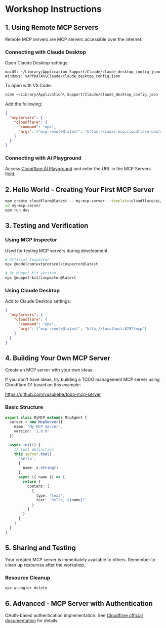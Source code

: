 # Workshop Instructions

## 1. Using Remote MCP Servers

Remote MCP servers are MCP servers accessible over the internet.

### Connecting with Claude Desktop

Open Claude Desktop settings:

```
macOS: ~/Library/Application Support/Claude/claude_desktop_config.json
Windows: %APPDATA%\Claude\claude_desktop_config.json
```

To open with VS Code:

```bash
code ~/Library/Application\ Support/Claude/claude_desktop_config.json
```

Add the following:

```json
{
  "mcpServers": {
    "cloudflare": {
      "command": "npx",
      "args": ["mcp-remote@latest", "https://radar.mcp.cloudflare.com/sse"]
    }
  }
}
```

### Connecting with AI Playground

Access [Cloudflare AI Playground](https://playground.ai.cloudflare.com/) and enter the URL in the MCP Servers field.

## 2. Hello World - Creating Your First MCP Server

```bash
npm create cloudflare@latest -- my-mcp-server --template=cloudflare/ai/demos/remote-mcp-authless
cd my-mcp-server
npm run dev
```

## 3. Testing and Verification

### Using MCP Inspector

Used for testing MCP servers during development.

```bash
# Official Inspector
npx @modelcontextprotocol/inspector@latest

# Or Muppet Kit version
npx @muppet-kit/inspector@latest
```

### Using Claude Desktop

Add to Claude Desktop settings:

```json
{
  "mcpServers": {
    "cloudflare": {
      "command": "npx",
      "args": ["mcp-remote@latest", "http://localhost:8787/mcp"]
    }
  }
}
```

## 4. Building Your Own MCP Server

Create an MCP server with your own ideas.

If you don't have ideas, try building a TODO management MCP server using Cloudflare D1 based on this example:

https://github.com/yusukebe/todo-mcp-server

### Basic Structure

```typescript
export class MyMCP extends McpAgent {
  server = new McpServer({
    name: 'My MCP Server',
    version: '1.0.0'
  })

  async init() {
    // Tool definition
    this.server.tool(
      'hello',
      {
        name: z.string()
      },
      async ({ name }) => {
        return {
          content: [
            {
              type: 'text',
              text: `Hello, ${name}!`
            }
          ]
        }
      }
    )
  }
}
```

## 5. Sharing and Testing

Your created MCP server is immediately available to others. Remember to clean up resources after the workshop.

### Resource Cleanup

```bash
npx wrangler delete
```

## 6. Advanced - MCP Server with Authentication

OAuth-based authentication implementation. See [Cloudflare official documentation](https://developers.cloudflare.com/agents/model-context-protocol/authorization/) for details.
